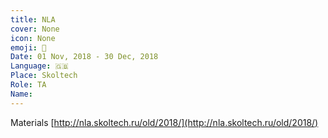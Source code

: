 ```yaml
---
title: NLA
cover: None
icon: None
emoji: 🚆
Date: 01 Nov, 2018 - 30 Dec, 2018
Language: 🇬🇧
Place: Skoltech
Role: TA
Name: 
---
```


Materials [http://nla.skoltech.ru/old/2018/](http://nla.skoltech.ru/old/2018/)
